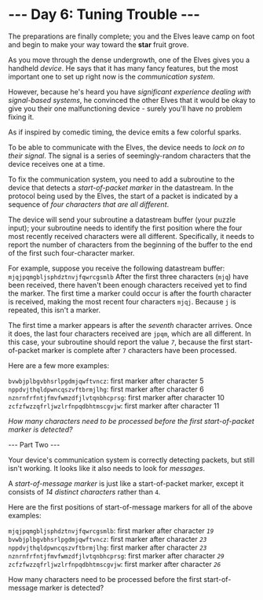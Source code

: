 # --- Day 6: Tuning Trouble ---

The preparations are finally complete; you and the Elves leave camp on foot and begin to make your way toward the **star** fruit grove.

As you move through the dense undergrowth, one of the Elves gives you a handheld *device*. He says that it has many fancy features, but the most important one to set up right now is the *communication system*.

However, because he's heard you have *significant experience dealing with signal-based systems*, he convinced the other Elves that it would be okay to give you their one malfunctioning device - surely you'll have no problem fixing it.

As if inspired by comedic timing, the device emits a few colorful sparks.

To be able to communicate with the Elves, the device needs to *lock on to their signal*. The signal is a series of seemingly-random characters that the device receives one at a time.

To fix the communication system, you need to add a subroutine to the device that detects a *start-of-packet marker* in the datastream. In the protocol being used by the Elves, the start of a packet is indicated by a sequence of *four characters that are all different*.

The device will send your subroutine a datastream buffer (your puzzle input); your subroutine needs to identify the first position where the four most recently received characters were all different. Specifically, it needs to report the number of characters from the beginning of the buffer to the end of the first such four-character marker.

For example, suppose you receive the following datastream buffer:
`
mjqjpqmgbljsphdztnvjfqwrcgsmlb`
After the first three characters (`mjq`) have been received, there haven't been enough characters received yet to find the marker. The first time a marker could occur is after the fourth character is received, making the most recent four characters `mjqj`. Because `j` is repeated, this isn't a marker.

The first time a marker appears is after the *seventh* character arrives. Once it does, the last four characters received are `jpqm`, which are all different. In this case, your subroutine should report the value *`7`*, because the first start-of-packet marker is complete after `7` characters have been processed.

Here are a few more examples:

`bvwbjplbgvbhsrlpgdmjqwftvncz`: first marker after character 5
`nppdvjthqldpwncqszvftbrmjlhg`: first marker after character 6
`nznrnfrfntjfmvfwmzdfjlvtqnbhcprsg`: first marker after character 10
`zcfzfwzzqfrljwzlrfnpqdbhtmscgvjw`: first marker after character 11

*How many characters need to be processed before the first start-of-packet marker is detected?*

--- Part Two ---

Your device's communication system is correctly detecting packets, but still isn't working. It looks like it also needs to look for *messages*.

A *start-of-message marker* is just like a start-of-packet marker, except it consists of *14 distinct characters* rather than `4`.

Here are the first positions of start-of-message markers for all of the above examples:

`mjqjpqmgbljsphdztnvjfqwrcgsmlb`: first marker after character *`19`*
`bvwbjplbgvbhsrlpgdmjqwftvncz`: first marker after character *`23`*
`nppdvjthqldpwncqszvftbrmjlhg`: first marker after character *`23`*
`nznrnfrfntjfmvfwmzdfjlvtqnbhcprsg`: first marker after character *`29`*
`zcfzfwzzqfrljwzlrfnpqdbhtmscgvjw`: first marker after character *`26`*

How many characters need to be processed before the first start-of-message marker is detected?

